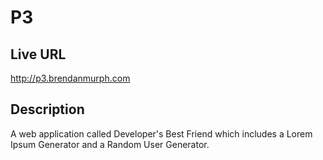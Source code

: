 # P3

## Live URL
<http://p3.brendanmurph.com>

## Description
A web application called Developer's Best Friend which includes a Lorem Ipsum Generator and a Random User Generator.
